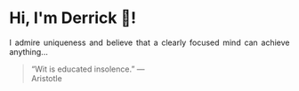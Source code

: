 # Hi, I'm Derrick 👋!
<p align="justify">I admire uniqueness and believe that a clearly focused mind can achieve anything...</p> 
<!-- #quote-start -->
<blockquote>&ldquo;Wit is educated insolence.&rdquo; &mdash; <footer>Aristotle</footer></blockquote>
<!-- #quote-end -->
